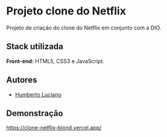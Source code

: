 
# Projeto clone do Netflix

Projeto de criação do clone do Netflix em conjunto com a DIO.

## Stack utilizada

**Front-end:** HTML5, CSS3 e JavaScript.




## Autores

- [Humberto Luciano](https://www.github.com/humberto08)


## Demonstração

https://clone-netflix-blond.vercel.app/




